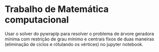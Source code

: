 # Trabalho de Matemática computacional
Usar o solver do pywraplp para resolver o problema de árvore geradora mínima com restrição de grau mínimo e centrais fixos de duas maneiras (eliminação de ciclos e rótulando os vértices) no jupyter notebook. 
